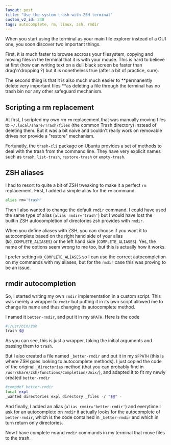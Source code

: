 ```yaml
---
layout: post
title: "Use the system trash with ZSH terminal"
custom_v2_id: 340
tags: autocomplete, rm, linux, zsh, rmdir
---
```


When you start using the terminal as your main file explorer instead of a GUI
one, you soon discover two important things.

First, it is much faster to browse accross your filesystem, copying and moving
files in the terminal that it is with your mouse. This is hard to believe at
first (how can writing text on a dull black screen be faster than
drag'n'dropping ?) but it is nonetheless true (after a bit of practice, sure).

The second thing is that it is also much much easier to **permanently delete
very important files **as deleting a file through the terminal has no trash
bin nor any other safeguard mechanism.

## Scripting a rm replacement

At first, I scripted my own rm `rm` replacement that was manually moving files
to `~/.local/share/Trash/files` (the common Trash directory) instead of
deleting them. But it was a bit naive and couldn't really work on removable
drives nor provide a "restore" mechanism.

Fortunatly, the `trash-cli` package on Ubuntu provides a set of methods to
deal with the trash from the command line. They have very explicit names such
as `trash`, `list-trash`, `restore-trash` or `empty-trash`.

## ZSH aliases

I had to resort to quite a bit of ZSH tweaking to make it a perfect `rm`
replacement. First, I added a simple alias for the `rm` command.


```sh
alias rm='trash'
```

Then I also wanted to change the default `rmdir` command. I could have used
the same type of alias (`alias rmdir='trash'`) but I would have lost the
builtin ZSH autocompletion of directories zsh provides with `rmdir`.

When you define aliases with ZSH, you can choose if you want it to
autocomplete based on the right hand side of your alias
(`NO_COMPLETE_ALIASES`) or the left hand side (`COMPLETE_ALIASES`). Yes, the
name of the options seem wrong to me too, but this is actually how it works.

I prefer setting `NO_COMPLETE_ALIASES` so I can use the correct autocompletion
on my commands with my aliases, but for the `rmdir` case this was proving to
be an issue.

## rmdir autocompletion

So, I started writing my own `rmdir` implementation in a custom script. This
was merely a wrapper to `rmdir` but putting it in its own script allowed me to
change its name and thus changing its autocomplete method.

I named it `better-rmdir`, and put it in my `$PATH`. Here is the code


```sh
#!/usr/bin/zsh
trash $@
```

As you can see, this is just a wrapper, taking the initial arguments and
passing them to `trash`.

But I also created a file named `_better-rmdir` and put it in my `$FPATH`
(this is where ZSH goes looking to autocomplete methods). I just copied the
code of the original `_directories` method (that you can probably find in
`/usr/share/zsh/functions/Completion/Unix/`), and adapted it to fit my newly
created `better-rmdir`


```sh
#compdef better-rmdir
local expl
_wanted directories expl directory _files -/ "$@" -
```


And finally, I added an alias (`alias rmdir='better-rmdir'`) and everytime I
ask for an autocomplete on `rmdir` it actually looks for the autocomplete of
`better-rmdir`, which is the code contained in `_better-rmdir` and which in
turn return only directories.

Now I have complete `rm` and `rmdir` commands in my terminal that move files
to the trash.
